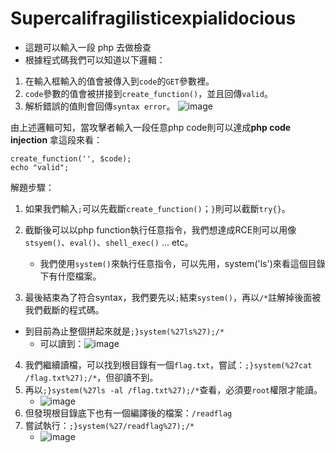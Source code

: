# Supercalifragilisticexpialidocious
- 這題可以輸入一段 php 去做檢查
- 根據程式碼我們可以知道以下邏輯：
1. 在輸入框輸入的值會被傳入到`code`的`GET`參數裡。
2. `code`參數的值會被拼接到`create_function()`，並且回傳`valid`。
3. 解析錯誤的值則會回傳`syntax error`。
![image](https://hackmd.io/_uploads/H1NPFhIoR.png)

由上述邏輯可知，當攻擊者輸入一段任意php code則可以達成**php code injection**
拿這段來看：
```php=
create_function('', $code);
echo "valid";
```
解題步驟：
1. 如果我們輸入`;`可以先截斷`create_function()`；`}`則可以截斷`try{}`。
2. 截斷後可以以php function執行任意指令，我們想達成RCE則可以用像`stsyem()`、`eval()`、`shell_exec()` ... etc。
    - 我們使用`system()`來執行任意指令，可以先用，system('ls')來看這個目錄下有什麼檔案。

3. 最後結束為了符合syntax，我們要先以`;`結束`system()`，再以`/*`註解掉後面被我們截斷的程式碼。

- 到目前為止整個拼起來就是`;}system(%27ls%27);/*`
    - 可以讀到：![image](https://hackmd.io/_uploads/B1pnTh8o0.png)

4. 我們繼續讀檔，可以找到根目錄有一個`flag.txt`，嘗試：`;}system(%27cat /flag.txt%27);/*`，但卻讀不到。
5. 再以`;}system(%27ls -al /flag.txt%27);/*`查看，必須要`root`權限才能讀。
    - ![image](https://hackmd.io/_uploads/r1MKC3Io0.png)
6. 但發現根目錄底下也有一個編譯後的檔案：`/readflag`
7. 嘗試執行：`;}system(%27/readflag%27);/*`
    - ![image](https://hackmd.io/_uploads/Hy7kkTLsC.png)
